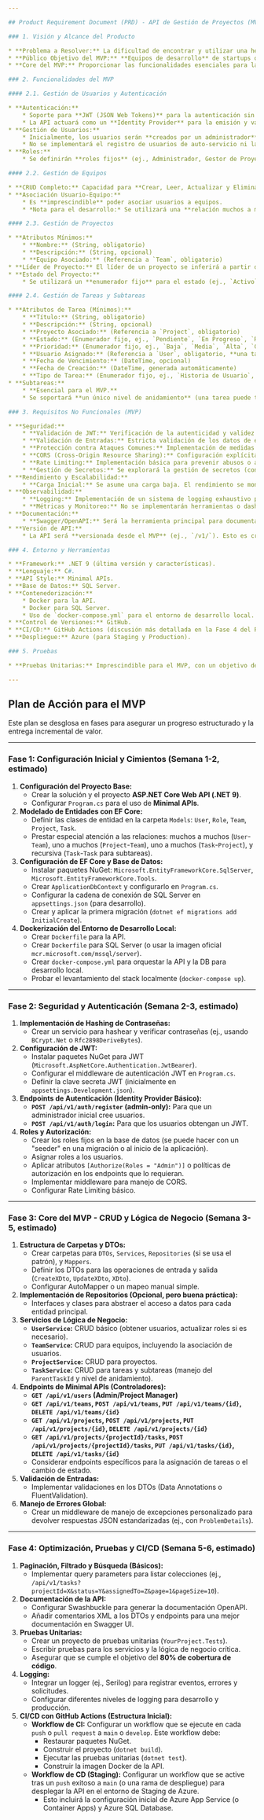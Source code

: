 ```yaml
---

## Product Requirement Document (PRD) - API de Gestión de Proyectos (MVP)

### 1. Visión y Alcance del Producto

* **Problema a Resolver:** La dificultad de encontrar y utilizar una herramienta de gestión de proyectos de **alta calidad y usabilidad** que sea moderna y eficiente, especialmente para equipos pequeños de desarrollo.
* **Público Objetivo del MVP:** **Equipos de desarrollo** de startups o pequeñas empresas que buscan una solución ágil para organizar sus proyectos, tareas y la colaboración interna.
* **Core del MVP:** Proporcionar las funcionalidades esenciales para la **gestión de usuarios, equipos, proyectos, tareas y subtareas (un nivel de anidamiento)**, incluyendo la asignación y el seguimiento del estado.

### 2. Funcionalidades del MVP

#### 2.1. Gestión de Usuarios y Autenticación

* **Autenticación:**
    * Soporte para **JWT (JSON Web Tokens)** para la autenticación sin estado.
    * La API actuará como un **Identity Provider** para la emisión y validación de tokens.
* **Gestión de Usuarios:**
    * Inicialmente, los usuarios serán **creados por un administrador** a través de la API.
    * No se implementará el registro de usuarios de auto-servicio ni la recuperación de contraseña en el MVP.
* **Roles:**
    * Se definirán **roles fijos** (ej., Administrador, Gestor de Proyecto, Desarrollador) que se asignarán a los usuarios. Estos roles controlarán el acceso a distintas funcionalidades de la API.

#### 2.2. Gestión de Equipos

* **CRUD Completo:** Capacidad para **Crear, Leer, Actualizar y Eliminar** equipos a través de la API.
* **Asociación Usuario-Equipo:**
    * Es **imprescindible** poder asociar usuarios a equipos.
    * *Nota para el desarrollo:* Se utilizará una **relación muchos a muchos** entre `User` y `Team` (probablemente con una tabla intermedia `TeamMember` que contenga el `UserId` y el `TeamId`). Esto evita duplicar usuarios y permite que un usuario pertenezca a múltiples equipos.

#### 2.3. Gestión de Proyectos

* **Atributos Mínimos:**
    * **Nombre:** (String, obligatorio)
    * **Descripción:** (String, opcional)
    * **Equipo Asociado:** (Referencia a `Team`, obligatorio)
* **Líder de Proyecto:** El líder de un proyecto se inferirá a partir del **Product Owner o Manager del Equipo asignado**. No se necesita un campo explícito `LiderProyectoId` en el MVP, ya que se gestionaría a través de la relación con el equipo y los roles.
* **Estado del Proyecto:**
    * Se utilizará un **enumerador fijo** para el estado (ej., `Activo`, `Finalizado`, `Archivado`).

#### 2.4. Gestión de Tareas y Subtareas

* **Atributos de Tarea (Mínimos):**
    * **Título:** (String, obligatorio)
    * **Descripción:** (String, opcional)
    * **Proyecto Asociado:** (Referencia a `Project`, obligatorio)
    * **Estado:** (Enumerador fijo, ej., `Pendiente`, `En Progreso`, `Revisión`, `Completada`)
    * **Prioridad:** (Enumerador fijo, ej., `Baja`, `Media`, `Alta`, `Crítica`)
    * **Usuario Asignado:** (Referencia a `User`, obligatorio, **una tarea solo se asigna a un usuario**).
    * **Fecha de Vencimiento:** (DateTime, opcional)
    * **Fecha de Creación:** (DateTime, generada automáticamente)
    * **Tipo de Tarea:** (Enumerador fijo, ej., `Historia de Usuario`, `Bug`, `Tarea Técnica`, `Mejora`).
* **Subtareas:**
    * **Esencial para el MVP.**
    * Se soportará **un único nivel de anidamiento** (una tarea puede tener subtareas, pero una subtarea no puede tener más subtareas). Esto se logrará con una relación recursiva `ParentTaskId` en la entidad `Task`.

### 3. Requisitos No Funcionales (MVP)

* **Seguridad:**
    * **Validación de JWT:** Verificación de la autenticidad y validez de los tokens en cada solicitud.
    * **Validación de Entradas:** Estricta validación de los datos de entrada en todos los endpoints de la API para prevenir datos mal formados o maliciosos.
    * **Protección contra Ataques Comunes:** Implementación de medidas básicas contra inyección SQL (gracias a EF Core), XSS, etc.
    * **CORS (Cross-Origin Resource Sharing):** Configuración explícita para controlar qué orígenes web pueden acceder a la API.
    * **Rate Limiting:** Implementación básica para prevenir abusos o ataques de denegación de servicio.
    * **Gestión de Secretos:** Se explorará la gestión de secretos (conexión a DB, claves JWT) utilizando variables de entorno y/o Azure Key Vault en el momento oportuno.
* **Rendimiento y Escalabilidad:**
    * **Carga Inicial:** Se asume una carga baja. El rendimiento se monitoreará pero no será una prioridad de optimización exhaustiva en el MVP. Las decisiones de diseño se tomarán pensando en la escalabilidad futura.
* **Observabilidad:**
    * **Logging:** Implementación de un sistema de logging exhaustivo para errores, advertencias e información de solicitudes, especialmente en las fases iniciales de desarrollo y pruebas.
    * **Métricas y Monitoreo:** No se implementarán herramientas o dashboards de métricas y monitoreo avanzados en el MVP, pero se tendrá en cuenta para futuras fases.
* **Documentación:**
    * **Swagger/OpenAPI:** Será la herramienta principal para documentar la API, permitiendo la exploración interactiva de los endpoints.
* **Versión de API:**
    * La API será **versionada desde el MVP** (ej., `/v1/`). Esto es crucial para la evolución futura sin romper compatibilidad.

### 4. Entorno y Herramientas

* **Framework:** .NET 9 (última versión y características).
* **Lenguaje:** C#.
* **API Style:** Minimal APIs.
* **Base de Datos:** SQL Server.
* **Contenedorización:**
    * Docker para la API.
    * Docker para SQL Server.
    * Uso de `docker-compose.yml` para el entorno de desarrollo local.
* **Control de Versiones:** GitHub.
* **CI/CD:** GitHub Actions (discusión más detallada en la Fase 4 del Plan de Acción).
* **Despliegue:** Azure (para Staging y Production).

### 5. Pruebas

* **Pruebas Unitarias:** Imprescindible para el MVP, con un objetivo de **al menos 80% de cobertura de código**.

---
```


## Plan de Acción para el MVP

Este plan se desglosa en fases para asegurar un progreso estructurado y la entrega incremental de valor.

---

### Fase 1: Configuración Inicial y Cimientos (Semana 1-2, estimado)

1.  **Configuración del Proyecto Base:**
    * Crear la solución y el proyecto **ASP.NET Core Web API (.NET 9)**.
    * Configurar `Program.cs` para el uso de **Minimal APIs**.
2.  **Modelado de Entidades con EF Core:**
    * Definir las clases de entidad en la carpeta `Models`: `User`, `Role`, `Team`, `Project`, `Task`.
    * Prestar especial atención a las relaciones: muchos a muchos (`User`-`Team`), uno a muchos (`Project`-`Team`), uno a muchos (`Task`-`Project`), y recursiva (`Task`-`Task` para subtareas).
3.  **Configuración de EF Core y Base de Datos:**
    * Instalar paquetes NuGet: `Microsoft.EntityFrameworkCore.SqlServer`, `Microsoft.EntityFrameworkCore.Tools`.
    * Crear `ApplicationDbContext` y configurarlo en `Program.cs`.
    * Configurar la cadena de conexión de SQL Server en `appsettings.json` (para desarrollo).
    * Crear y aplicar la primera migración (`dotnet ef migrations add InitialCreate`).
4.  **Dockerización del Entorno de Desarrollo Local:**
    * Crear `Dockerfile` para la API.
    * Crear `Dockerfile` para SQL Server (o usar la imagen oficial `mcr.microsoft.com/mssql/server`).
    * Crear `docker-compose.yml` para orquestar la API y la DB para desarrollo local.
    * Probar el levantamiento del stack localmente (`docker-compose up`).

---

### Fase 2: Seguridad y Autenticación (Semana 2-3, estimado)

1.  **Implementación de Hashing de Contraseñas:**
    * Crear un servicio para hashear y verificar contraseñas (ej., usando `BCrypt.Net` o `Rfc2898DeriveBytes`).
2.  **Configuración de JWT:**
    * Instalar paquetes NuGet para JWT (`Microsoft.AspNetCore.Authentication.JwtBearer`).
    * Configurar el middleware de autenticación JWT en `Program.cs`.
    * Definir la clave secreta JWT (inicialmente en `appsettings.Development.json`).
3.  **Endpoints de Autenticación (Identity Provider Básico):**
    * **`POST /api/v1/auth/register` (admin-only):** Para que un administrador inicial cree usuarios.
    * **`POST /api/v1/auth/login`:** Para que los usuarios obtengan un JWT.
4.  **Roles y Autorización:**
    * Crear los roles fijos en la base de datos (se puede hacer con un "seeder" en una migración o al inicio de la aplicación).
    * Asignar roles a los usuarios.
    * Aplicar atributos `[Authorize(Roles = "Admin")]` o políticas de autorización en los endpoints que lo requieran.
    * Implementar middleware para manejo de CORS.
    * Configurar Rate Limiting básico.

---

### Fase 3: Core del MVP - CRUD y Lógica de Negocio (Semana 3-5, estimado)

1.  **Estructura de Carpetas y DTOs:**
    * Crear carpetas para `DTOs`, `Services`, `Repositories` (si se usa el patrón), y `Mappers`.
    * Definir los DTOs para las operaciones de entrada y salida (`CreateXDto`, `UpdateXDto`, `XDto`).
    * Configurar AutoMapper o un mapeo manual simple.
2.  **Implementación de Repositorios (Opcional, pero buena práctica):**
    * Interfaces y clases para abstraer el acceso a datos para cada entidad principal.
3.  **Servicios de Lógica de Negocio:**
    * **`UserService`:** CRUD básico (obtener usuarios, actualizar roles si es necesario).
    * **`TeamService`:** CRUD para equipos, incluyendo la asociación de usuarios.
    * **`ProjectService`:** CRUD para proyectos.
    * **`TaskService`:** CRUD para tareas y subtareas (manejo del `ParentTaskId` y nivel de anidamiento).
4.  **Endpoints de Minimal APIs (Controladores):**
    * **`GET /api/v1/users` (Admin/Project Manager)**
    * **`GET /api/v1/teams`, `POST /api/v1/teams`, `PUT /api/v1/teams/{id}`, `DELETE /api/v1/teams/{id}`**
    * **`GET /api/v1/projects`, `POST /api/v1/projects`, `PUT /api/v1/projects/{id}`, `DELETE /api/v1/projects/{id}`**
    * **`GET /api/v1/projects/{projectId}/tasks`, `POST /api/v1/projects/{projectId}/tasks`, `PUT /api/v1/tasks/{id}`, `DELETE /api/v1/tasks/{id}`**
    * Considerar endpoints específicos para la asignación de tareas o el cambio de estado.
5.  **Validación de Entradas:**
    * Implementar validaciones en los DTOs (Data Annotations o FluentValidation).
6.  **Manejo de Errores Global:**
    * Crear un middleware de manejo de excepciones personalizado para devolver respuestas JSON estandarizadas (ej., con `ProblemDetails`).

---

### Fase 4: Optimización, Pruebas y CI/CD (Semana 5-6, estimado)

1.  **Paginación, Filtrado y Búsqueda (Básicos):**
    * Implementar query parameters para listar colecciones (ej., `/api/v1/tasks?projectId=X&status=Y&assignedTo=Z&page=1&pageSize=10`).
2.  **Documentación de la API:**
    * Configurar Swashbuckle para generar la documentación OpenAPI.
    * Añadir comentarios XML a los DTOs y endpoints para una mejor documentación en Swagger UI.
3.  **Pruebas Unitarias:**
    * Crear un proyecto de pruebas unitarias (`YourProject.Tests`).
    * Escribir pruebas para los servicios y la lógica de negocio crítica.
    * Asegurar que se cumple el objetivo del **80% de cobertura de código**.
4.  **Logging:**
    * Integrar un logger (ej., Serilog) para registrar eventos, errores y solicitudes.
    * Configurar diferentes niveles de logging para desarrollo y producción.
5.  **CI/CD con GitHub Actions (Estructura Inicial):**
    * **Workflow de CI:** Configurar un workflow que se ejecute en cada `push` o `pull request` a `main` o `develop`. Este workflow debe:
        * Restaurar paquetes NuGet.
        * Construir el proyecto (`dotnet build`).
        * Ejecutar las pruebas unitarias (`dotnet test`).
        * Construir la imagen Docker de la API.
    * **Workflow de CD (Staging):** Configurar un workflow que se active tras un `push` exitoso a `main` (o una rama de despliegue) para desplegar la API en el entorno de Staging de Azure.
        * Esto incluirá la configuración inicial de Azure App Service (o Container Apps) y Azure SQL Database.
